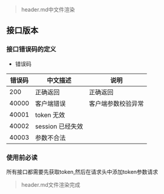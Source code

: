 > header.md中文件渲染
## 接口版本
### 接口错误码的定义

- 错误码

|错误码| 中文描述| 说明|
|-|-|-|
|200|正确返回|正确返回|
|40000|客户端错误| 客户端参数校验异常 |
|40001|token 无效||
|40002|session 已经失效||
|40003|参数不合法||

### 使用前必读

所有接口都需要先获取token,然后在请求头中添加token参数请求
> header.md文件渲染完成